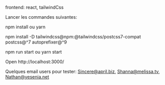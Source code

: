 frontend: react, tailwindCss

Lancer les commandes suivantes:

npm install ou yarn

npm install -D tailwindcss@npm:@tailwindcss/postcss7-compat postcss@^7 autoprefixer@^9

npm run start ou yarn start

Open http://localhost:3000/

Quelques email users pour tester: Sincere@april.biz, Shanna@melissa.tv, Nathan@yesenia.net
